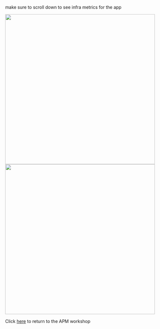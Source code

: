 make sure to scroll down to see infra metrics for the app

<img src="../../../assets/vlcsnap-00002.png" width="480" />   

<img src="../../../assets/vlcsnap-00003.png" width="480" />  

Click [here](../workshop-steps/3-workshop-labs.md) to return to the APM workshop

